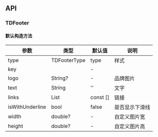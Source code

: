 ## API
### TDFooter
#### 默认构造方法

| 参数 | 类型 | 默认值 | 说明 |
| --- | --- | --- | --- |
| type | TDFooterType | type | 样式 |
| key |  | - |  |
| logo | String? | - | 品牌图片 |
| text | String | '' | 文字 |
| links | List<LinkObj> | const [] | 链接 |
| isWithUnderline | bool | false | 是否显示下滑线 |
| width | double? | - | 自定义图片宽 |
| height | double? | - | 自定义图片高 |
